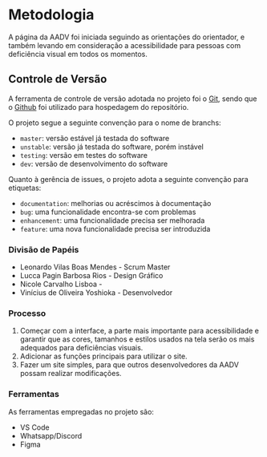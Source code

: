 
# Metodologia

A página da AADV foi iniciada seguindo as orientações do orientador, e também levando em consideração a acessibilidade para pessoas com deficiência visual em todos os momentos.

## Controle de Versão

A ferramenta de controle de versão adotada no projeto foi o
[Git](https://git-scm.com/), sendo que o [Github](https://github.com)
foi utilizado para hospedagem do repositório.

O projeto segue a seguinte convenção para o nome de branchs:

- `master`: versão estável já testada do software
- `unstable`: versão já testada do software, porém instável
- `testing`: versão em testes do software
- `dev`: versão de desenvolvimento do software

Quanto à gerência de issues, o projeto adota a seguinte convenção para
etiquetas:

- `documentation`: melhorias ou acréscimos à documentação
- `bug`: uma funcionalidade encontra-se com problemas
- `enhancement`: uma funcionalidade precisa ser melhorada
- `feature`: uma nova funcionalidade precisa ser introduzida

### Divisão de Papéis

- Leonardo Vilas Boas Mendes - Scrum Master
- Lucca Pagin Barbosa Rios - Design Gráfico
- Nicole Carvalho Lisboa - 
- Vinícius de Oliveira Yoshioka - Desenvolvedor 

### Processo
1. Começar com a interface, a parte mais importante para acessibilidade e garantir que as cores, tamanhos e estilos usados na tela serão os mais adequados para deficiências visuais.
2. Adicionar as funções principais para utilizar o site.
3. Fazer um site simples, para que outros desenvolvedores da AADV possam realizar modificações.

### Ferramentas

As ferramentas empregadas no projeto são:

- VS Code
- Whatsapp/Discord
- Figma

 
